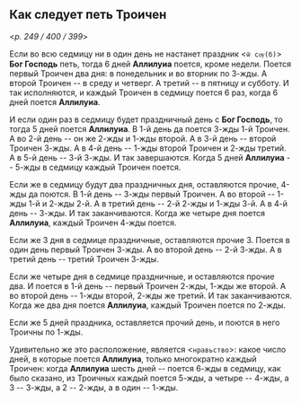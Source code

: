 ## Как следует петь Троичен 

<*p. 249 / 400 / 399*>

Если во всю седмицу ни в один день не настанет праздник <`ѿ сѹ(б)`> **Бог Господь** петь, тогда 6 дней 
**Аллилуиа** поется, кроме недели. Поется первый Троичен два дня: в понедельник и во вторник по 3-жды. 
А второй Троичен -- в среду и четверг. А третий -- в пятницу и субботу. И так исполняются, и каждый 
Троичен в седмицу поется 6 раз, когда 6 дней поется **Аллилуиа**.  

И если один раз в седмицу будет праздничный день с **Бог Господь**, то тогда 5 дней поется **Аллилуиа**. 
В 1-й день да поется 3-жды 1-й Троичен. А во 2-й день -- он же 2-жды и 1-жды второй. 
А в 3-й день -- второй Троичен 3-жды. А в 4-й день -- 1-жды второй Троичен и 2-жды третий. 
А в 5-й день -- 3-й 3-жды. И так завершаются. Когда 5 дней **Аллилуиа** -- 5-жды в седмицу каждый 
Троичен поется. 

Если же в седмицу будут два праздничных дня, оставляются прочие, 4-жды да поются. 
В 1-й день -- 3-жды первый Троичен. А во второй -- 1-жды 1-й и 2-жды 2-й. 
А в третий день -- 2-й 2-жды и 1-жды 3-й. А в 4-й день -- 3-жды. И так заканчиваются. 
Когда же четыре дня поется **Аллилуиа**, каждый Троичен 4-жды поется.    

Если же 3 дня в седмице праздничные, оставляются прочие 3. 
Поется в один день первый Троичен 3-жды. А во второй день -- 2-й 3-жды. 
А в третий день -- третий Троичен 3-жды. 

Если же четыре дня в седмице праздничные, и оставляются прочие два. 
И поется в 1-й день -- первый Троичен 2-жды, 1-жды же второй. 
А во второй день -- 1-жды второй, 2-жды же третий. И так заканчиваются. 
Когда же два дня поется **Аллилуиа**, каждый Троичен поется по 2-жды. 

Если же 5 дней праздника, оставляется прочий день, и поются в него Троичны по 1-жды. 

Удивительно же это расположение, является <`нравьство`>: какое число дней, в которые поется **Аллилуиа**, 
только многократно каждый Троичен: когда **Аллилуиа** шесть дней -- поется 6-жды в седмицу, как было 
сказано, из Троичных каждый поется 5-жды, а четыре -- 4-жды, а 3 -- 3-жды, а 2 -- 2-жды, а в один -- 1-жды. 
